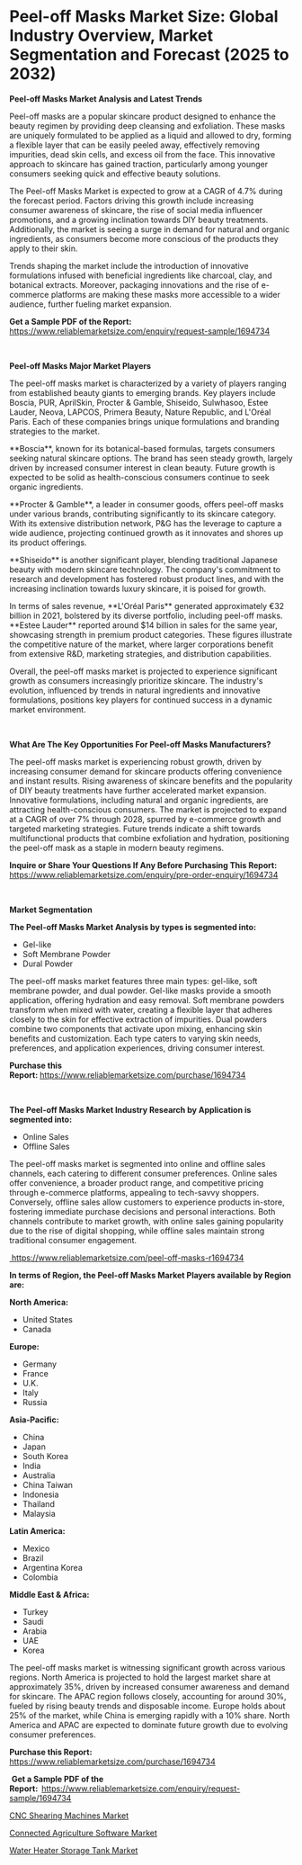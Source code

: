 <p><h1>Peel-off Masks Market Size: Global Industry Overview, Market Segmentation and Forecast (2025 to 2032)</h1></p><p><strong>Peel-off Masks Market Analysis and Latest Trends</strong></p>
<p><p>Peel-off masks are a popular skincare product designed to enhance the beauty regimen by providing deep cleansing and exfoliation. These masks are uniquely formulated to be applied as a liquid and allowed to dry, forming a flexible layer that can be easily peeled away, effectively removing impurities, dead skin cells, and excess oil from the face. This innovative approach to skincare has gained traction, particularly among younger consumers seeking quick and effective beauty solutions.</p><p>The Peel-off Masks Market is expected to grow at a CAGR of 4.7% during the forecast period. Factors driving this growth include increasing consumer awareness of skincare, the rise of social media influencer promotions, and a growing inclination towards DIY beauty treatments. Additionally, the market is seeing a surge in demand for natural and organic ingredients, as consumers become more conscious of the products they apply to their skin.</p><p>Trends shaping the market include the introduction of innovative formulations infused with beneficial ingredients like charcoal, clay, and botanical extracts. Moreover, packaging innovations and the rise of e-commerce platforms are making these masks more accessible to a wider audience, further fueling market expansion.</p></p>
<p><strong>Get a Sample PDF of the Report:&nbsp;</strong> <a href="https://www.reliablemarketsize.com/enquiry/request-sample/1694734?utm_campaign=1932&utm_medium=2&utm_source=Github&utm_content=ia&utm_term=25032025&utm_id=peel-off-masks">https://www.reliablemarketsize.com/enquiry/request-sample/1694734</a></p>
<p>&nbsp;</p>
<p><strong>Peel-off Masks Major Market Players</strong></p>
<p><p>The peel-off masks market is characterized by a variety of players ranging from established beauty giants to emerging brands. Key players include Boscia, PUR, AprilSkin, Procter & Gamble, Shiseido, Sulwhasoo, Estee Lauder, Neova, LAPCOS, Primera Beauty, Nature Republic, and L'Oréal Paris. Each of these companies brings unique formulations and branding strategies to the market.</p><p>**Boscia**, known for its botanical-based formulas, targets consumers seeking natural skincare options. The brand has seen steady growth, largely driven by increased consumer interest in clean beauty. Future growth is expected to be solid as health-conscious consumers continue to seek organic ingredients.</p><p>**Procter & Gamble**, a leader in consumer goods, offers peel-off masks under various brands, contributing significantly to its skincare category. With its extensive distribution network, P&G has the leverage to capture a wide audience, projecting continued growth as it innovates and shores up its product offerings.</p><p>**Shiseido** is another significant player, blending traditional Japanese beauty with modern skincare technology. The company's commitment to research and development has fostered robust product lines, and with the increasing inclination towards luxury skincare, it is poised for growth.</p><p>In terms of sales revenue, **L'Oréal Paris** generated approximately €32 billion in 2021, bolstered by its diverse portfolio, including peel-off masks. **Estee Lauder** reported around $14 billion in sales for the same year, showcasing strength in premium product categories. These figures illustrate the competitive nature of the market, where larger corporations benefit from extensive R&D, marketing strategies, and distribution capabilities.</p><p>Overall, the peel-off masks market is projected to experience significant growth as consumers increasingly prioritize skincare. The industry's evolution, influenced by trends in natural ingredients and innovative formulations, positions key players for continued success in a dynamic market environment.</p></p>
<p>&nbsp;</p>
<p><strong>What Are The Key Opportunities For Peel-off Masks Manufacturers?</strong></p>
<p><p>The peel-off masks market is experiencing robust growth, driven by increasing consumer demand for skincare products offering convenience and instant results. Rising awareness of skincare benefits and the popularity of DIY beauty treatments have further accelerated market expansion. Innovative formulations, including natural and organic ingredients, are attracting health-conscious consumers. The market is projected to expand at a CAGR of over 7% through 2028, spurred by e-commerce growth and targeted marketing strategies. Future trends indicate a shift towards multifunctional products that combine exfoliation and hydration, positioning the peel-off mask as a staple in modern beauty regimens.</p></p>
<p><strong>Inquire or Share Your Questions If Any Before Purchasing This Report:</strong> <a href="https://www.reliablemarketsize.com/enquiry/pre-order-enquiry/1694734?utm_campaign=1932&utm_medium=2&utm_source=Github&utm_content=ia&utm_term=25032025&utm_id=peel-off-masks">https://www.reliablemarketsize.com/enquiry/pre-order-enquiry/1694734</a></p>
<p>&nbsp;</p>
<p><strong>Market Segmentation</strong></p>
<p><strong>The Peel-off Masks Market Analysis by types is segmented into:</strong></p>
<p><ul><li>Gel-like</li><li>Soft Membrane Powder</li><li>Dural Powder</li></ul></p>
<p><p>The peel-off masks market features three main types: gel-like, soft membrane powder, and dual powder. Gel-like masks provide a smooth application, offering hydration and easy removal. Soft membrane powders transform when mixed with water, creating a flexible layer that adheres closely to the skin for effective extraction of impurities. Dual powders combine two components that activate upon mixing, enhancing skin benefits and customization. Each type caters to varying skin needs, preferences, and application experiences, driving consumer interest.</p></p>
<p><strong>Purchase this Report:&nbsp;</strong><a href="https://www.reliablemarketsize.com/purchase/1694734?utm_campaign=1932&utm_medium=2&utm_source=Github&utm_content=ia&utm_term=25032025&utm_id=peel-off-masks">https://www.reliablemarketsize.com/purchase/1694734</a></p>
<p>&nbsp;</p>
<p><strong>The Peel-off Masks Market Industry Research by Application is segmented into:</strong></p>
<p><ul><li>Online Sales</li><li>Offline Sales</li></ul></p>
<p><p>The peel-off masks market is segmented into online and offline sales channels, each catering to different consumer preferences. Online sales offer convenience, a broader product range, and competitive pricing through e-commerce platforms, appealing to tech-savvy shoppers. Conversely, offline sales allow customers to experience products in-store, fostering immediate purchase decisions and personal interactions. Both channels contribute to market growth, with online sales gaining popularity due to the rise of digital shopping, while offline sales maintain strong traditional consumer engagement.</p></p>
<p><a href="https://www.reliablemarketsize.com/peel-off-masks-r1694734?utm_campaign=1932&utm_medium=2&utm_source=Github&utm_content=ia&utm_term=25032025&utm_id=peel-off-masks">&nbsp;https://www.reliablemarketsize.com/peel-off-masks-r1694734</a></p>
<p><strong>In terms of Region, the Peel-off Masks Market Players available by Region are:</strong></p>
<p>
    <p> <strong> North America: </strong>
        <ul>
            <li>United States</li>
            <li>Canada</li>
        </ul>
        </p> 
    <p> <strong> Europe: </strong>
        <ul>
            <li>Germany</li>
            <li>France</li>
            <li>U.K.</li>
            <li>Italy</li>
            <li>Russia</li>
        </ul>
        </p> 
    <p> <strong> Asia-Pacific: </strong>
        <ul>
            <li>China</li>
            <li>Japan</li>
            <li>South Korea</li>
            <li>India</li>
            <li>Australia</li>
            <li>China Taiwan</li>
            <li>Indonesia</li>
            <li>Thailand</li>
            <li>Malaysia</li>
        </ul>
        </p> 
    <p> <strong> Latin America: </strong>
        <ul>
            <li>Mexico</li>
            <li>Brazil</li>
            <li>Argentina Korea</li>
            <li>Colombia</li>
        </ul>
        </p> 
    <p> <strong> Middle East & Africa: </strong>
        <ul>
            <li>Turkey</li>
            <li>Saudi</li>
            <li>Arabia</li>
            <li>UAE</li>
            <li>Korea</li>
        </ul>
    </p>
    </p>
<p><p>The peel-off masks market is witnessing significant growth across various regions. North America is projected to hold the largest market share at approximately 35%, driven by increased consumer awareness and demand for skincare. The APAC region follows closely, accounting for around 30%, fueled by rising beauty trends and disposable income. Europe holds about 25% of the market, while China is emerging rapidly with a 10% share. North America and APAC are expected to dominate future growth due to evolving consumer preferences.</p></p>
<p><strong>Purchase this Report: </strong><a href="https://www.reliablemarketsize.com/purchase/1694734?utm_campaign=1932&utm_medium=2&utm_source=Github&utm_content=ia&utm_term=25032025&utm_id=peel-off-masks">https://www.reliablemarketsize.com/purchase/1694734</a></p>
<p>&nbsp;<strong>Get a Sample PDF of the Report:&nbsp;&nbsp;</strong><a href="https://www.reliablemarketsize.com/enquiry/request-sample/1694734?utm_campaign=1932&utm_medium=2&utm_source=Github&utm_content=ia&utm_term=25032025&utm_id=peel-off-masks">https://www.reliablemarketsize.com/enquiry/request-sample/1694734</a></p>
<p><strong></strong></p>
<p><p><a href="https://github.com/vimar16th/Market-Research-Report-List-7/blob/main/cnc-shearing-machines-market.md?utm_campaign=1932&utm_medium=2&utm_source=Github&utm_content=ia&utm_term=25032025&utm_id=peel-off-masks">CNC Shearing Machines Market</a></p><p><a href="https://github.com/maikefelanc3/Market-Research-Report-List-1/blob/main/connected-agriculture-software-market.md?utm_campaign=1932&utm_medium=2&utm_source=Github&utm_content=ia&utm_term=25032025&utm_id=peel-off-masks">Connected Agriculture Software Market</a></p><p><a href="https://github.com/fahieraudau9/Market-Research-Report-List-1/blob/main/water-heater-storage-tank-market.md?utm_campaign=1932&utm_medium=2&utm_source=Github&utm_content=ia&utm_term=25032025&utm_id=peel-off-masks">Water Heater Storage Tank Market</a></p></p>